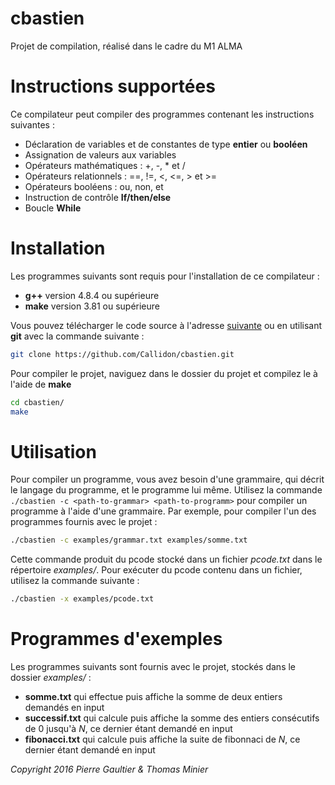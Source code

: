 # cbastien

Projet de compilation, réalisé dans le cadre du M1 ALMA

Instructions supportées
==============

Ce compilateur peut compiler des programmes contenant les instructions suivantes :
* Déclaration de variables et de constantes de type **entier** ou **booléen**
* Assignation de valeurs aux variables
* Opérateurs mathématiques : +, -, * et /
* Opérateurs relationnels : ==, !=, <, <=, > et >=
* Opérateurs booléens : ou, non, et
* Instruction de contrôle **If/then/else**
* Boucle **While**

Installation
==============

Les programmes suivants sont requis pour l'installation de ce compilateur :
* **g++** version 4.8.4 ou supérieure
* **make** version 3.81 ou supérieure

Vous pouvez télécharger le code source à l'adresse [suivante](https://github.com/Callidon/cbastien) ou en utilisant **git** avec la commande suivante :
```bash
git clone https://github.com/Callidon/cbastien.git
```

Pour compiler le projet, naviguez dans le dossier du projet et compilez le à l'aide de **make**
```bash
cd cbastien/
make
```

Utilisation
==============

Pour compiler un programme, vous avez besoin d'une grammaire, qui décrit le langage du programme, et le programme lui même.
Utilisez la commande ```./cbastien -c <path-to-grammar> <path-to-programm>``` pour compiler un programme à l'aide d'une grammaire. Par exemple, pour compiler l'un des programmes fournis avec le projet :
```bash
./cbastien -c examples/grammar.txt examples/somme.txt
```

Cette commande produit du pcode stocké dans un fichier *pcode.txt* dans le répertoire *examples/*. Pour exécuter du pcode contenu dans un fichier, utilisez la commande suivante :
```bash
./cbastien -x examples/pcode.txt
```

Programmes d'exemples
==============

Les programmes suivants sont fournis avec le projet, stockés dans le dossier *examples/* :
* **somme.txt** qui effectue puis affiche la somme de deux entiers demandés en input
* **successif.txt** qui calcule puis affiche la somme des entiers consécutifs de 0 jusqu'à *N*, ce dernier étant demandé en input
* **fibonacci.txt** qui calcule puis affiche la suite de fibonnaci de *N*, ce dernier étant demandé en input

*Copyright 2016 Pierre Gaultier & Thomas Minier*
